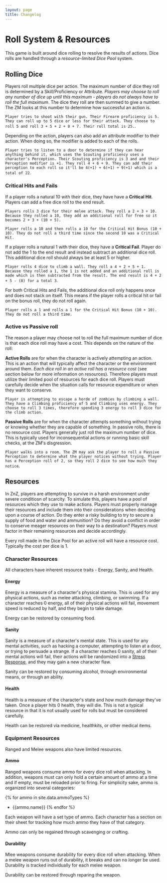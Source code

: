 ```yaml
---
layout: page
title: Changelog
---
```



# Roll System & Resources #

This game is built around dice rolling to resolve the results of actions. Dice rolls are handled through a *resource-limited Dice Pool* system.


## Rolling Dice ##

Players roll multiple dice per action. The maximum number of dice they roll is determined by a Skill/Proficiency or Attribute. *Players may choose to roll any number of dice up until this maximum - players do not always have to roll the full maximum*. The dice they roll are then summed to give a number. The ZM looks at this number to determine how successful an action is.

`Player tries to shoot with their gun. Their Firearm proficiency is 5. They can roll up to 5 dice or less for their attack. They choose to roll 5 and roll 3 + 5 + 2 + 8 + 7. Their roll total is 25.`.

Depending on the action, players can also add an attribute modifier to their action. When doing so, the modifier is added to each of the rolls.

`Player tries to listen to a door to determine if they can hear anything behind it, which uses the Scouting proficiency uses a character's Perception. Their Scouting proficiency is 3 and and their Perception modifier is +1. They roll 4 + 6 + 9. They can add their perception to each roll so it'll be 4(+1) + 6(+1) + 9(+1) which is a total of 22`.



### Critical Hits and Fails ###

If a player rolls a natural 10 with their dice, they have have a **Critical Hit**. Players can add a free dice roll to the end result. 

`Players rolls 3 dice for their melee attack. They roll a 2 + 3 + 10. Because they rolled a 10, they add an additional roll for free so it becomes 2 + 3 + (10 + 5).`

`Player rolls a 10 and then rolls a 10 for the Critical Hit Bonus (10 + 10). They do not roll a third time since the second 10 was a Critical Hit.`

If a player rolls a natural 1 with their dice, they have a **Critical Fail**. Player do not add the 1 to the end result and instead subtract an additional dice roll. This additional dice roll should always be at least 5 or higher. 

`Player rolls 4 dice to climb a wall. They roll a 4 + 2 + 5 + 1. Because they rolled a 1, the 1 is not added and an additional roll is made which is then subtracted from the result. The end result is 4 + 2 + 5 - (8) for a total 3`.

For both Critical Hits and Fails, the additional dice roll only happens once and does not stack on itself. This means if the player rolls a critical hit or fail on the bonus roll, they do not roll again.

`Player rolls a 1 and rolls a 1 for the Critical Hit Bonus (10 + 10). They do not roll a third time.`


### Active vs Passive roll ###

The reason a player may choose not to roll the full maximum number of dice is that each dice roll may have a cost. This depends on the nature of the roll:

**Active Rolls** are for when the character is actively attempting an action. This is an action that will typically affect the character or the environment around them. *Each dice roll in an active roll has a resource cost* (see section below for more information on resources). Therefore players must utilize their limited pool of resources for each dice roll. Players must carefully decide when the situation calls for resource expenditure or when they want to conserve.

`Player is attempting to escape a horde of zombies by climbing a wall. They have a Climbing proficiency of 5 and Climbing uses energy. They choose to roll 3 times, therefore spending 3 energy to roll 3 dice for the climb action.`


**Passive Rolls** are for when the character attempts something without trying or knowing whether they are capable of something. In passive rolls, there is no resource cost. Players generally just roll the maximum number of dice. This is typically used for inconsequential actions or running basic skill checks, at the ZM's disgression.

`Player walks into a room. The ZM may ask the player to roll a Passive Perception to determine what the player notices without trying. Player has a Perception roll of 2, so they roll 2 dice to see how much they notice`. 



## Resources ##

In ZnZ, players are attempting to survive in a harsh environment under severe conditiosn of scarcity. To simulate this, players have a pool of resources which they use to make actions. Players must properly manage their resources and include them into their considerations when deciding upon a course of action. Do they enter a risky building to try to secure a supply of food and water and ammunition? Do they avoid a conflict in order to conserve meager resources on their way to a destination? Players must factor in their remaining resources and decide accordingly.

Every roll made in the Dice Pool for an active roll will have a resource cost. Typically the cost per dice is 1.


### Character Resources ###

All characters have inherent resource traits - Energy, Sanity, and Health.


#### Energy ####

Energy is a measure of a character's physical stamina. This is used for any physical actions, such as melee attacking, climbing, or swimming. If a character reaches 0 energy, all of their physical actions will fail, movement speed is reduced by half, and they begin to take damage.

Energy can be restored by consuming food.


#### Sanity ####

Sanity is a measure of a character's mental state. This is used for any mental activities, such as hacking a computer, attempting to listen at a door, or trying to persuade a strange. If a character reaches 0 sanity, all of their mental actions will fail, their actions will be randomized into a [Stress Response]({{site.baseurl}}/p4-combat.html), and they may gain a new character flaw.

Sanity can be restored by consuming alcohol, through environmental means, or through an ability.


#### Health ####

Health is a measure of the character's state and how much damage they've taken. Once a player hits 0 health, they will die. This is not a typical resource in that it is not usually used for rolls but must be considered carefully.

Health can be restored via medicine, healthkits, or other medical items.


### Equipment Resources ###

Ranged and Melee weapons also have limited resources.


#### Ammo ####

Ranged weapons consume ammo for every dice roll when attacking. In addition, weapons must can only hold a certain amount of ammo at a time and if empty, must be reloaded prior to firing. For simplicity sake, ammo is organized into several categories:

{% for ammo in site.data.ammoTypes %}
- {{ammo.name}}
{% endfor %}

Each weapon will have a set type of ammo. Each character has a section on their sheet for tracking how much ammo they have of that category.

Ammo can only be regained through scavenging or crafting.


#### Durability ####

Mlee weapons consume durability for every dice roll when attacking. When a melee weapon runs out of durability, it breaks and can no longer be used. Durability is tracked individually for each melee weapon.

Durability can be restored through reparing the weapon.

